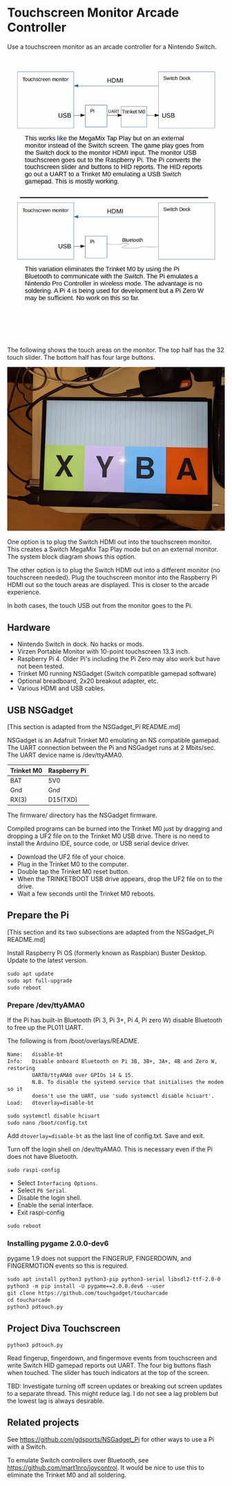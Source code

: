 # Touchscreen Monitor Arcade Controller

Use a touchscreen monitor as an arcade controller for a Nintendo Switch.

![System Block Diagram](./images/systemoverview.gif)


The following shows the touch areas on the monitor. The top half has the
32 touch slider. The bottom half has four large buttons.

![Touch regions on monitor](./images/touchareas.jpg)

One option is to plug the Switch HDMI out into the touchscreen monitor.
This creates a Switch MegaMix Tap Play mode but on an external monitor.
The system block diagram shows this option.

The other option is to plug the Switch HDMI out into a different monitor (no
touchscreen needed). Plug the touchscreen monitor into the Raspberry Pi HDMI
out so the touch areas are displayed. This is closer to the arcade experience.

In both cases, the touch USB out from the monitor goes to the Pi.

## Hardware

* Nintendo Switch in dock. No hacks or mods.
* Virzen Portable Monitor with 10-point touchscreen 13.3 inch.
* Raspberry Pi 4. Older Pi's including the Pi Zero may also work but have not
  been tested.
* Trinket M0 running NSGadget (Switch compatible gamepad software)
* Optional breadboard, 2x20 breakout adapter, etc.
* Various HDMI and USB cables.

## USB NSGadget
[This section is adapted from the NSGadget_Pi README.md]

NSGadget is an Adafruit Trinket M0 emulating an NS compatible gamepad. The UART
connection between the Pi and NSGadget runs at 2 Mbits/sec. The UART device
name is /dev/ttyAMA0.

|Trinket M0 |Raspberry Pi
|-----------|------------
|BAT        |5V0
|Gnd        |Gnd
|RX(3)      |D15(TXD)

The firmware/ directory has the NSGadget firmware.

Compiled programs can be burned into the Trinket M0 just by dragging and
dropping a UF2 file on to the Trinket M0 USB drive. There is no need to install
the Arduino IDE, source code, or USB serial device driver.

* Download the UF2 file of your choice.
* Plug in the Trinket M0 to the computer.
* Double tap the Trinket M0 reset button.
* When the TRINKETBOOT USB drive appears, drop the UF2 file on to the drive.
* Wait a few seconds until the Trinket M0 reboots.

## Prepare the Pi
[This section and its two subsections are adapted from the NSGadget_Pi README.md]

Install Raspberry Pi OS (formerly known as Raspbian) Buster Desktop. Update to
the latest version.

```
sudo apt update
sudo apt full-upgrade
sudo reboot
```

### Prepare /dev/ttyAMA0

If the Pi has built-in Bluetooth (Pi 3, Pi 3+, Pi 4, Pi zero W) disable
Bluetooth to free up the PL011 UART.

The following is from /boot/overlays/README.

```
Name:   disable-bt
Info:   Disable onboard Bluetooth on Pi 3B, 3B+, 3A+, 4B and Zero W, restoring
        UART0/ttyAMA0 over GPIOs 14 & 15.
        N.B. To disable the systemd service that initialises the modem so it
        doesn't use the UART, use 'sudo systemctl disable hciuart'.
Load:   dtoverlay=disable-bt
```

```
sudo systemctl disable hciuart
sudo nano /boot/config.txt
```
Add `dtoverlay=disable-bt` as the last line of config.txt. Save and exit.

Turn off the login shell on /dev/ttyAMA0. This is necessary even if the Pi does
not have Bluetooth.

```
sudo raspi-config
```

* Select `Interfacing Options`.
* Select `P6 Serial`.
* Disable the login shell.
* Enable the serial interface.
* Exit raspi-config

```
sudo reboot
```
### Installing pygame 2.0.0-dev6

pygame 1.9 does not support the FINGERUP, FINGERDOWN, and FINGERMOTION events
so this is required.

```
sudo apt install python3 python3-pip python3-serial libsdl2-ttf-2.0-0
python3 -m pip install -U pygame==2.0.0.dev6 --user
git clone https://github.com/touchgadget/toucharcade
cd toucharcade
python3 pdtouch.py
```

## Project Diva Touchscreen

```
python3 pdtouch.py
```

Read fingerup, fingerdown, and fingermove events from touchscreen and write
Switch HID gamepad reports out UART. The four big buttons flash when touched.
The slider has touch indicators at the top of the screen.

TBD: Investigate turning off screen updates or breaking out screen updates to a
separate thread. This might reduce lag. I do not see a lag problem but the
lowest lag is always desirable.

## Related projects

See https://github.com/gdsports/NSGadget_Pi for other ways to use a Pi with a
Switch.

To emulate Switch controllers over Bluetooth, see https://github.com/mart1nro/joycontrol.
It would be nice to use this to eliminate the Trinket M0 and all soldering.

